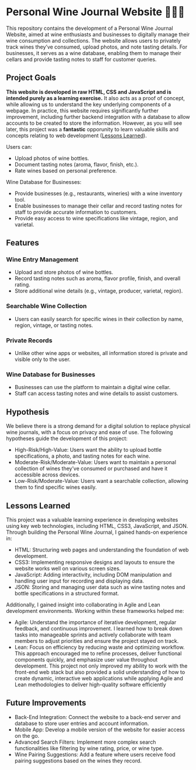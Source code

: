 # Personal Wine Journal Website 🍷🍷🍷

This repository contains the development of a Personal Wine Journal Website, aimed at wine enthusiasts and businesses to digitally manage their wine consumption and collections. The website allows users to privately track wines they’ve consumed, upload photos, and note tasting details. For businesses, it serves as a wine database, enabling them to manage their cellars and provide tasting notes to staff for customer queries.

## Project Goals

**This website is developed in raw HTML, CSS and JavaScript and is intended purely as a learning exercise.** It also acts as a proof of concept, while allowing us to understand the key underlying components of a webpage. In practice, this website requires significantly further improvement, including further backend integration with a database to allow accounts to be created to store the information. However, as you will see later, this project was a **fantastic** opporunity to learn valuable skills and concepts relating to web development ([Lessons Learned](#lessons-learned)).

Users can:
- Upload photos of wine bottles.
- Document tasting notes (aroma, flavor, finish, etc.).
- Rate wines based on personal preference.

Wine Database for Businesses:
- Provide businesses (e.g., restaurants, wineries) with a wine inventory tool.
- Enable businesses to manage their cellar and record tasting notes for staff to provide accurate information to customers.
- Provide easy access to wine specifications like vintage, region, and varietal.

## Features

### Wine Entry Management
- Upload and store photos of wine bottles.
- Record tasting notes such as aroma, flavor profile, finish, and overall rating.
- Store additional wine details (e.g., vintage, producer, varietal, region).

### Searchable Wine Collection
- Users can easily search for specific wines in their collection by name, region, vintage, or tasting notes.

### Private Records
- Unlike other wine apps or websites, all information stored is private and visible only to the user.

### Wine Database for Businesses
- Businesses can use the platform to maintain a digital wine cellar.
- Staff can access tasting notes and wine details to assist customers.

## Hypothesis

We believe there is a strong demand for a digital solution to replace physical wine journals, with a focus on privacy and ease of use. The following hypotheses guide the development of this project:

- High-Risk/High-Value: Users want the ability to upload bottle specifications, a photo, and tasting notes for each wine.
- Moderate-Risk/Moderate-Value: Users want to maintain a personal collection of wines they’ve consumed or purchased and have it accessible across devices.
- Low-Risk/Moderate-Value: Users want a searchable collection, allowing them to find specific wines easily.

## Lessons Learned

This project was a valuable learning experience in developing websites using key web technologies, including HTML, CSS3, JavaScript, and JSON. Through building the Personal Wine Journal, I gained hands-on experience in:

- HTML: Structuring web pages and understanding the foundation of web development.
- CSS3: Implementing responsive designs and layouts to ensure the website works well on various screen sizes.
- JavaScript: Adding interactivity, including DOM manipulation and handling user input for recording and displaying data.
- JSON: Storing and managing user data such as wine tasting notes and bottle specifications in a structured format.

Additionally, I gained insight into collaborating in Agile and Lean development environments. Working within these frameworks helped me:

- Agile: Understand the importance of iterative development, regular feedback, and continuous improvement. I learned how to break down tasks into manageable sprints and actively collaborate with team members to adjust priorities and ensure the project stayed on track.
- Lean: Focus on efficiency by reducing waste and optimizing workflow. This approach encouraged me to refine processes, deliver functional components quickly, and emphasize user value throughout development.
This project not only improved my ability to work with the front-end web stack but also provided a solid understanding of how to create dynamic, interactive web applications while applying Agile and Lean methodologies to deliver high-quality software efficiently

## Future Improvements
- Back-End Integration: Connect the website to a back-end server and database to store user entries and account information.
- Mobile App: Develop a mobile version of the website for easier access on the go.
- Advanced Search Filters: Implement more complex search functionalities like filtering by wine rating, price, or wine type.
- Wine Pairing Suggestions: Add a feature where users receive food pairing suggestions based on the wines they record.
